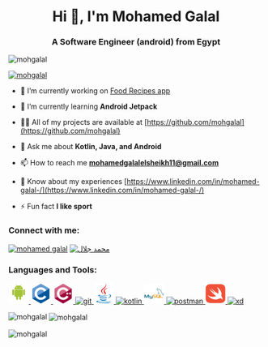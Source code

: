 <h1 align="center">Hi 👋, I'm Mohamed Galal</h1>
<h3 align="center">A Software Engineer (android) from Egypt</h3>

<p align="left"> <img src="https://komarev.com/ghpvc/?username=mohgalal&label=Profile%20views&color=0e75b6&style=flat" alt="mohgalal" /> </p>

<p align="left"> <a href="https://github.com/ryo-ma/github-profile-trophy"><img src="https://github-profile-trophy.vercel.app/?username=mohgalal" alt="mohgalal" /></a> </p>

- 🔭 I’m currently working on [Food Recipes app](https://github.com/mohgalal/Food-Recipes-App)

- 🌱 I’m currently learning **Android Jetpack**

- 👨‍💻 All of my projects are available at [https://github.com/mohgalal](https://github.com/mohgalal)

- 💬 Ask me about **Kotlin, Java, and Android**

- 📫 How to reach me **mohamedgalalelsheikh11@gmail.com**

- 📄 Know about my experiences [https://www.linkedin.com/in/mohamed-galal-/](https://www.linkedin.com/in/mohamed-galal-/)

- ⚡ Fun fact **I like sport**

<h3 align="left">Connect with me:</h3>
<p align="left">
<a href="https://linkedin.com/in/mohamed galal" target="blank"><img align="center" src="https://raw.githubusercontent.com/rahuldkjain/github-profile-readme-generator/master/src/images/icons/Social/linked-in-alt.svg" alt="mohamed galal" height="30" width="40" /></a>
<a href="https://fb.com/محمد جلال" target="blank"><img align="center" src="https://raw.githubusercontent.com/rahuldkjain/github-profile-readme-generator/master/src/images/icons/Social/facebook.svg" alt="محمد جلال" height="30" width="40" /></a>
</p>

<h3 align="left">Languages and Tools:</h3>
<p align="left"> <a href="https://developer.android.com" target="_blank" rel="noreferrer"> <img src="https://raw.githubusercontent.com/devicons/devicon/master/icons/android/android-original-wordmark.svg" alt="android" width="40" height="40"/> </a> <a href="https://www.cprogramming.com/" target="_blank" rel="noreferrer"> <img src="https://raw.githubusercontent.com/devicons/devicon/master/icons/c/c-original.svg" alt="c" width="40" height="40"/> </a> <a href="https://www.w3schools.com/cpp/" target="_blank" rel="noreferrer"> <img src="https://raw.githubusercontent.com/devicons/devicon/master/icons/cplusplus/cplusplus-original.svg" alt="cplusplus" width="40" height="40"/> </a> <a href="https://git-scm.com/" target="_blank" rel="noreferrer"> <img src="https://www.vectorlogo.zone/logos/git-scm/git-scm-icon.svg" alt="git" width="40" height="40"/> </a> <a href="https://www.java.com" target="_blank" rel="noreferrer"> <img src="https://raw.githubusercontent.com/devicons/devicon/master/icons/java/java-original.svg" alt="java" width="40" height="40"/> </a> <a href="https://kotlinlang.org" target="_blank" rel="noreferrer"> <img src="https://www.vectorlogo.zone/logos/kotlinlang/kotlinlang-icon.svg" alt="kotlin" width="40" height="40"/> </a> <a href="https://www.mysql.com/" target="_blank" rel="noreferrer"> <img src="https://raw.githubusercontent.com/devicons/devicon/master/icons/mysql/mysql-original-wordmark.svg" alt="mysql" width="40" height="40"/> </a> <a href="https://postman.com" target="_blank" rel="noreferrer"> <img src="https://www.vectorlogo.zone/logos/getpostman/getpostman-icon.svg" alt="postman" width="40" height="40"/> </a> <a href="https://developer.apple.com/swift/" target="_blank" rel="noreferrer"> <img src="https://raw.githubusercontent.com/devicons/devicon/master/icons/swift/swift-original.svg" alt="swift" width="40" height="40"/> </a> <a href="https://www.adobe.com/products/xd.html" target="_blank" rel="noreferrer"> <img src="https://cdn.worldvectorlogo.com/logos/adobe-xd.svg" alt="xd" width="40" height="40"/> </a> </p>

<p><img align="left" src="https://github-readme-stats.vercel.app/api/top-langs?username=mohgalal&show_icons=true&locale=en&layout=compact" alt="mohgalal" /></p>

<p>&nbsp;<img align="center" src="https://github-readme-stats.vercel.app/api?username=mohgalal&show_icons=true&locale=en" alt="mohgalal" /></p>

<p><img align="center" src="https://github-readme-streak-stats.herokuapp.com/?user=mohgalal&" alt="mohgalal" /></p>
